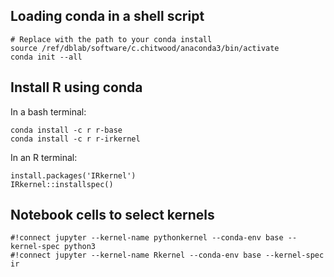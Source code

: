 
## Loading conda in a shell script
```
# Replace with the path to your conda install
source /ref/dblab/software/c.chitwood/anaconda3/bin/activate
conda init --all
```

## Install R using conda
In a bash terminal:
```
conda install -c r r-base
conda install -c r r-irkernel
```

In an R terminal:
```
install.packages('IRkernel')
IRkernel::installspec()
```

## Notebook cells to select kernels
```
#!connect jupyter --kernel-name pythonkernel --conda-env base --kernel-spec python3
#!connect jupyter --kernel-name Rkernel --conda-env base --kernel-spec ir
```
